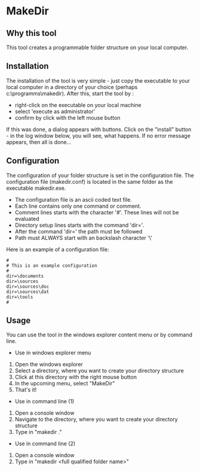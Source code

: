 # MakeDir

## Why this tool
This tool creates a programmable folder structure on your local computer.

## Installation
The installation of the tool is very simple - just copy the executable to your local computer
in a directory of your choice (perhaps c:\programms\makedir).
After this, start the tool by :
* right-click on the executable on your local machine
* select 'execute as administrator'
* confirm by click with the left mouse button

If this was done, a dialog appears with buttons.
Click on the "install" button - in the log window below, you will see, what happens.
If no error message appears, then all is done...

## Configuration
The configuration of your folder structure is set in the configuration file.
The configuration file (makedir.conf) is located in the same folder as the
executable makedir.exe.

* The configuration file is an ascii coded text file.
* Each line contains only one command or comment.
* Comment lines starts with the character '#'. These lines will not be evaluated
* Directory setup lines starts with the command 'dir='.
* After the command 'dir=' the path must be followed
* Path must ALWAYS start with an backslash character '\\'

Here is an example of a configuration file:
```
#
# This is an example configuration
# 
dir=\documents
dir=\sources
dir=\sources\doc
dir=\sources\dat
dir=\tools
#
```

## Usage
You can use the tool in the windows explorer content menu or by command line.

* Use in windows explorer menu
 1. Open the windows explorer
 2. Select a directory, where you want to create your directory structure
 3. Click at this directory with the right mouse button
 4. In the upcoming menu, select "MakeDir"
 5. That's it!

* Use in command line (1)
 1. Open a console window
 2. Navigate to the directory, where you want to create your directory structure
 3. Type in "makedir ."
 
* Use in command line (2)
 1. Open a console window
 2. Type in "makedir &lt;full qualified folder name&gt;"
